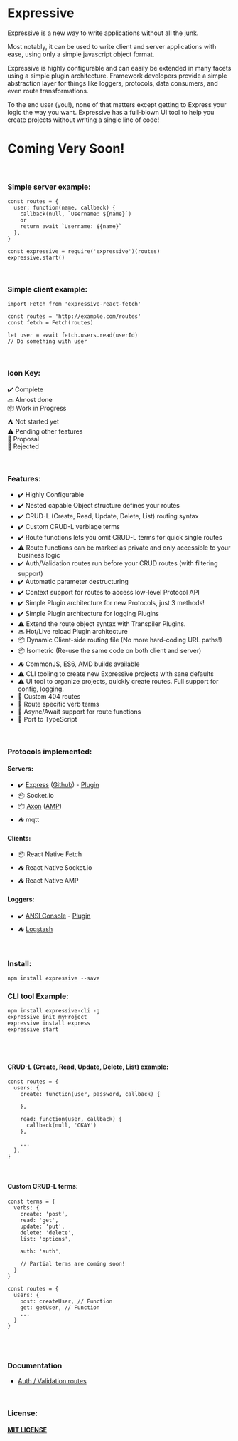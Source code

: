 # Expressive
Expressive is a new way to write applications without all the junk. 

Most notably, it can be used to write client and server applications with ease, using only a simple javascript object format. 

Expressive is highly configurable and can easily be extended in many facets using a simple plugin architecture. 
Framework developers provide a simple abstraction layer for things like loggers, protocols, data consumers, and even route transformations. 

To the end user (you!), none of that matters except getting to Express
your logic the way you want. Expressive has a full-blown UI tool to help you create projects without writing a single line of code!

# Coming Very Soon! #
<br>

### Simple server example: ###

    const routes = {
      user: function(name, callback) {
        callback(null, `Username: ${name}`)
        or
        return await `Username: ${name}`
      },
    }
    
    const expressive = require('expressive')(routes)
    expressive.start()
    
<br>

### Simple client example: ###

    import Fetch from 'expressive-react-fetch'
    
    const routes = 'http://example.com/routes'
    const fetch = Fetch(routes)
    
    let user = await fetch.users.read(userId)
    // Do something with user 
    
<br>

### Icon Key: ###
:heavy_check_mark: Complete <br>
:soon: Almost done <br>
📦 Work in Progress <br>
:tent: Not started yet <br>
:warning: Pending other features <br>
:speech_balloon: Proposal <br>
:no_entry_sign: Rejected <br>

<br>

### Features: ### 
- :heavy_check_mark: Highly Configurable
- :heavy_check_mark: Nested capable Object structure defines your routes
- :heavy_check_mark: CRUD-L (Create, Read, Update, Delete, List) routing syntax
- :heavy_check_mark: Custom CRUD-L verbiage terms
- :heavy_check_mark: Route functions lets you omit CRUD-L terms for quick single routes
- :warning: Route functions can be marked as private and only accessible to your business logic
- :heavy_check_mark: Auth/Validation routes run before your CRUD routes (with filtering support)
- :heavy_check_mark: Automatic parameter destructuring
- :heavy_check_mark: Context support for routes to access low-level Protocol API
- :heavy_check_mark: Simple Plugin architecture for new Protocols, just 3 methods!
- :heavy_check_mark: Simple Plugin architecture for logging Plugins
- :warning: Extend the route object syntax with Transpiler Plugins.
- :soon: Hot/Live reload Plugin architecture
- 📦 Dynamic Client-side routing file (No more hard-coding URL paths!)
- 📦 Isometric (Re-use the same code on both client and server)
- :tent: CommonJS, ES6, AMD builds available
- :warning: CLI tooling to create new Expressive projects with sane defaults
- :warning: UI tool to organize projects, quickly create routes. Full support for config, logging.
- :speech_balloon: Custom 404 routes
- :speech_balloon: Route specific verb terms
- :speech_balloon: Async/Await support for route functions
- :speech_balloon: Port to TypeScript

<br>

### Protocols implemented: ### 
#### Servers: ####
- :heavy_check_mark: [Express](https://expressjs.com) ([Github](https://github.com/expressjs/express)) - [Plugin](https://github.com/bugs181/expressive-express)
- 📦 Socket.io
- 📦 [Axon](https://github.com/tj/axon) ([AMP](https://github.com/tj/node-amp-message))
- :tent: mqtt

#### Clients: ####
- 📦 React Native Fetch
- :tent: React Native Socket.io
- :tent: React Native AMP

#### Loggers: ####
- :heavy_check_mark: [ANSI Console](https://github.com/TooTallNate/ansi.js) - [Plugin](https://github.com/bugs181/expressive-ansi-console)
- :tent: [Logstash](https://www.elastic.co/products/logstash)

<br>

### Install: ###
    npm install expressive --save

### CLI tool Example: ###
    npm install expressive-cli -g
    expressive init myProject
    expressive install express
    expressive start

<br>
<br>

#### CRUD-L (Create, Read, Update, Delete, List) example: ####
    const routes = {
      users: {
        create: function(user, password, callback) {
    
        },
    
        read: function(user, callback) {
          callback(null, 'OKAY')
        },
    
        ...
      },
    }

<br>

####  Custom CRUD-L terms: #### 

    const terms = {
      verbs: {
        create: 'post',
        read: 'get',
        update: 'put',
        delete: 'delete',
        list: 'options',
        
        auth: 'auth',
        
        // Partial terms are coming soon!
      }
    }

    const routes = {
      users: {
        post: createUser, // Function
        get: getUser, // Function
        ...
      }
    }

<br>
<br>

### Documentation ###
- [Auth / Validation routes]()
<br>

### License: ###
#### [MIT LICENSE](https://github.com/bugs181/Expressive/blob/master/LICENSE) ####
